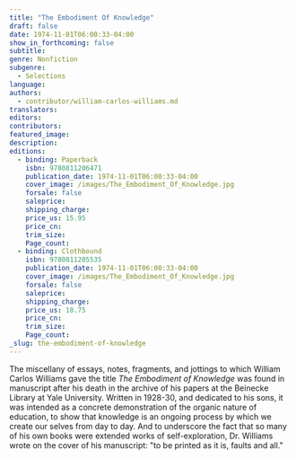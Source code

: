 ```yaml
---
title: "The Embodiment Of Knowledge"
draft: false
date: 1974-11-01T06:00:33-04:00
show_in_forthcoming: false
subtitle:
genre: Nonfiction
subgenre:
  - Selections
language:
authors:
  - contributor/william-carlos-williams.md
translators:
editors:
contributors:
featured_image:
description:
editions:
  - binding: Paperback
    isbn: 9780811206471
    publication_date: 1974-11-01T06:00:33-04:00
    cover_image: /images/The_Embodiment_Of_Knowledge.jpg
    forsale: false
    saleprice:
    shipping_charge:
    price_us: 15.95
    price_cn:
    trim_size:
    Page_count:
  - binding: Clothbound
    isbn: 9780811205535
    publication_date: 1974-11-01T06:00:33-04:00
    cover_image: /images/The_Embodiment_Of_Knowledge.jpg
    forsale: false
    saleprice:
    shipping_charge:
    price_us: 18.75
    price_cn:
    trim_size:
    Page_count:
_slug: the-embodiment-of-knowledge
---
```


The miscellany of essays, notes, fragments, and jottings to which William Carlos Williams gave the title _The Embodiment of Knowledge_ was found in manuscript after his death in the archive of his papers at the Beinecke Library at Yale University. Written in 1928-30, and dedicated to his sons, it was intended as a concrete demonstration of the organic nature of education, to show that knowledge is an ongoing process by which we create our selves from day to day. And to underscore the fact that so many of his own books were extended works of self-exploration, Dr. Williams wrote on the cover of his manuscript: "to be printed as it is, faults and all."

